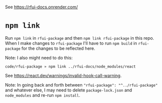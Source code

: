 See https://rfui-docs.onrender.com/

# `npm link`

Run `npm link` in `rfui-package` and then `npm link rfui-package` in this repo. When I make changes to `rfui-package` I'll have to run `npm build` in `rfui-package` for the changes to be reflected here.

Note: I also might need to do this:

```
code/rfui-package » npm link ../rfui-docs/node_modules/react
```

See https://react.dev/warnings/invalid-hook-call-warning.

Note: In going back and forth between `"rfui-package": "^../rfui-package"` and whatever else, I may need to delete `package-lock.json` and `node_modules` and re-run `npm install`.
